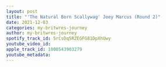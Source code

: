 ```yaml
---
layout: post
title: "'The Natural Born Scallywag' Joey Marcus (Round 2)"
date: 2021-12-03
categories: my-britwres-journey
author: my-britwres-journey
spotify_track_id: 5rCsDq5RZEGFG81DpXhUwy
youtube_video_id: 
apple_track_id: 1000543903279
youtube_metadata: 
---
```

